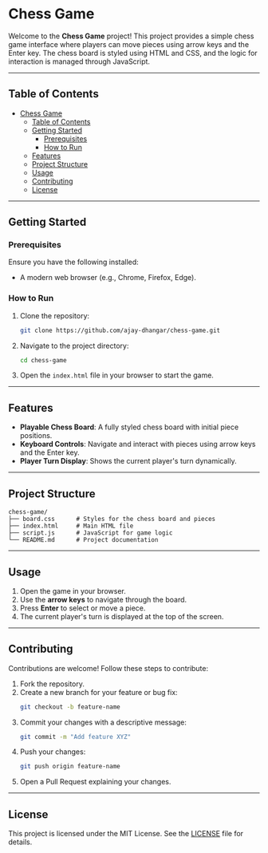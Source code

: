 # Chess Game

Welcome to the **Chess Game** project! This project provides a simple chess game interface where players can move pieces using arrow keys and the Enter key. The chess board is styled using HTML and CSS, and the logic for interaction is managed through JavaScript.

---

## Table of Contents
- [Chess Game](#chess-game)
  - [Table of Contents](#table-of-contents)
  - [Getting Started](#getting-started)
    - [Prerequisites](#prerequisites)
    - [How to Run](#how-to-run)
  - [Features](#features)
  - [Project Structure](#project-structure)
  - [Usage](#usage)
  - [Contributing](#contributing)
  - [License](#license)

---

## Getting Started

### Prerequisites
Ensure you have the following installed:
- A modern web browser (e.g., Chrome, Firefox, Edge).

### How to Run
1. Clone the repository:
   ```bash
   git clone https://github.com/ajay-dhangar/chess-game.git
   ```
2. Navigate to the project directory:
   ```bash
   cd chess-game
   ```
3. Open the `index.html` file in your browser to start the game.

---

## Features
- **Playable Chess Board**: A fully styled chess board with initial piece positions.
- **Keyboard Controls**: Navigate and interact with pieces using arrow keys and the Enter key.
- **Player Turn Display**: Shows the current player's turn dynamically.

---

## Project Structure
```plaintext
chess-game/
├── board.css      # Styles for the chess board and pieces
├── index.html     # Main HTML file
├── script.js      # JavaScript for game logic
└── README.md      # Project documentation
```

---

## Usage
1. Open the game in your browser.
2. Use the **arrow keys** to navigate through the board.
3. Press **Enter** to select or move a piece.
4. The current player's turn is displayed at the top of the screen.

---

## Contributing
Contributions are welcome! Follow these steps to contribute:
1. Fork the repository.
2. Create a new branch for your feature or bug fix:
   ```bash
   git checkout -b feature-name
   ```
3. Commit your changes with a descriptive message:
   ```bash
   git commit -m "Add feature XYZ"
   ```
4. Push your changes:
   ```bash
   git push origin feature-name
   ```
5. Open a Pull Request explaining your changes.

---

## License
This project is licensed under the MIT License. See the [LICENSE](LICENSE) file for details.
